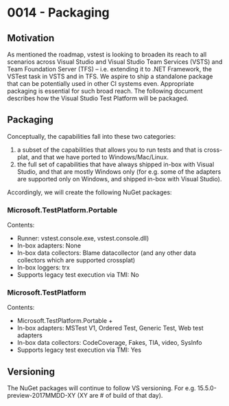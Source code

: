 # 0014 - Packaging
## Motivation
As mentioned the roadmap, vstest is looking to broaden its reach to all scenarios across Visual Studio and Visual Studio Team Services (VSTS) and Team Foundation Server (TFS) – i.e. extending it to .NET Framework, the VSTest task in VSTS and in TFS. We aspire to ship a standalone package that can be potentially used in other CI systems even.
Appropriate packaging is essential for such broad reach.
The following document describes how the Visual Studio Test Platform will be packaged.

## Packaging
Conceptually, the capabilities fall into these two categories:
1. a subset of the capabilities that allows you to run tests and that is cross-plat, and that we have ported to Windows/Mac/Linux.
2. the full set of capabilities that have always shipped in-box with Visual Studio, and that are mostly Windows only (for e.g. some of the adapters  are supported only on Windows, and shipped in-box with Visual Studio).

Accordingly, we will create the following NuGet packages:
### Microsoft.TestPlatform.Portable
Contents:
- Runner: vstest.console.exe, vstest.console.dll)
- In-box adapters: None
- In-box data collectors: Blame datacollector (and any other data collectors which are supported crossplat)
- In-box loggers: trx
- Supports legacy test execution via TMI: No

### Microsoft.TestPlatform
Contents:
 - Microsoft.TestPlatform.Portable +
 - In-box adapters: MSTest V1, Ordered Test, Generic Test, Web test adapters
 - In-box data collectors: CodeCoverage, Fakes, TIA, video, SysInfo
 - Supports legacy test execution via TMI: Yes
 
## Versioning
The NuGet packages will continue to follow VS versioning. For e.g. 15.5.0-preview-2017MMDD-XY (XY are # of build of that day). 
